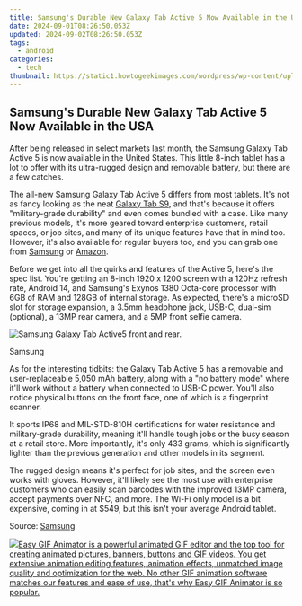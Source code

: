 ```yaml
---
title: Samsung's Durable New Galaxy Tab Active 5 Now Available in the USA
date: 2024-09-01T08:26:50.053Z
updated: 2024-09-02T08:26:50.053Z
tags:
  - android
categories:
  - tech
thumbnail: https://static1.howtogeekimages.com/wordpress/wp-content/uploads/2024/02/galaxy-tab-active5.jpg
---
```


## Samsung's Durable New Galaxy Tab Active 5 Now Available in the USA

After being released in select markets last month, the Samsung Galaxy Tab Active 5 is now available in the United States. This little 8-inch tablet has a lot to offer with its ultra-rugged design and removable battery, but there are a few catches.

 The all-new Samsung Galaxy Tab Active 5 differs from most tablets. It's not as fancy looking as the neat [Galaxy Tab S9](https://facebook-video-content.techidaily.com/updated-revisiting-social-media-written-history-on-your-laptopsphones/), and that's because it offers "military-grade durability" and even comes bundled with a case. Like many previous models, it's more geared toward enterprise customers, retail spaces, or job sites, and many of its unique features have that in mind too. However, it's also available for regular buyers too, and you can grab one from [Samsung](https://shop-links.co/link/?exclusive=1&publisher_slug=itechdaily19598&url=https%3A%2F%2Fwww.samsung.com%2Fus%2Fbusiness%2Ftablets%2Fgalaxy-tab-active%2Fbuy%2F) or [Amazon](https://www.amazon.com/SAMSUNG-Enterprise-Industrial-Advanced-SM-X300NZGAN20/dp/B0CT1XBBY6?tag=hotoge-20&ascsubtag=UUhtgUeUpU2002077&asc%5Frefurl=https%3A%2F%2Fwww.howtogeek.com%2Fsamsung-galaxy-tab-active-5-us%2F&asc%5Fcampaign=Short-Term).

 Before we get into all the quirks and features of the Active 5, here's the spec list. You're getting an 8-inch 1920 x 1200 screen with a 120Hz refresh rate, Android 14, and Samsung's Exynos 1380 Octa-core processor with 6GB of RAM and 128GB of internal storage. As expected, there's a microSD slot for storage expansion, a 3.5mm headphone jack, USB-C, dual-sim (optional), a 13MP rear camera, and a 5MP front selfie camera.

![Samsung Galaxy Tab Active5 front and rear.](https://static1.howtogeekimages.com/wordpress/wp-content/uploads/2024/02/samsung-galaxy-tab-active5.jpg) 

Samsung

 As for the interesting tidbits: the Galaxy Tab Active 5 has a removable and user-replaceable 5,050 mAh battery, along with a "no battery mode" where it'll work without a battery when connected to USB-C power. You'll also notice physical buttons on the front face, one of which is a fingerprint scanner.

 It sports IP68 and MIL-STD-810H certifications for water resistance and military-grade durability, meaning it'll handle tough jobs or the busy season at a retail store. More importantly, it's only 433 grams, which is significantly lighter than the previous generation and other models in its segment.

 The rugged design means it's perfect for job sites, and the screen even works with gloves. However, it'll likely see the most use with enterprise customers who can easily scan barcodes with the improved 13MP camera, accept payments over NFC, and more. The Wi-Fi only model is a bit expensive, coming in at $549, but this isn't your average Android tablet.

 Source: [Samsung](https://shop-links.co/link/?exclusive=1&publisher_slug=itechdaily19598&url=https%3A%2F%2Fnews.samsung.com%2Fus%2Fgalaxy-tab-active5-delivering-next-level-durability-productivity-security-for-enterprises%2F)

<ins class="adsbygoogle"
     style="display:block"
     data-ad-format="autorelaxed"
     data-ad-client="ca-pub-7571918770474297"
     data-ad-slot="1223367746"></ins>



<ins class="adsbygoogle"
     style="display:block"
     data-ad-client="ca-pub-7571918770474297"
     data-ad-slot="8358498916"
     data-ad-format="auto"
     data-full-width-responsive="true"></ins>



<!-- affiliate ads begin -->
<a href="https://secure.2checkout.com/order/checkout.php?PRODS=174416&QTY=1&AFFILIATE=108875&CART=1"><img src="https://www.easygifanimator.net/images/gif-animator.png" border="0">Easy GIF Animator is a powerful animated GIF editor and the top tool for creating animated pictures, banners, buttons and GIF videos. You get extensive animation editing features, animation effects, unmatched image quality and optimization for the web. No other GIF animation software matches our features and ease of use, that's why Easy GIF Animator is so popular.</a>
<!-- affiliate ads end -->